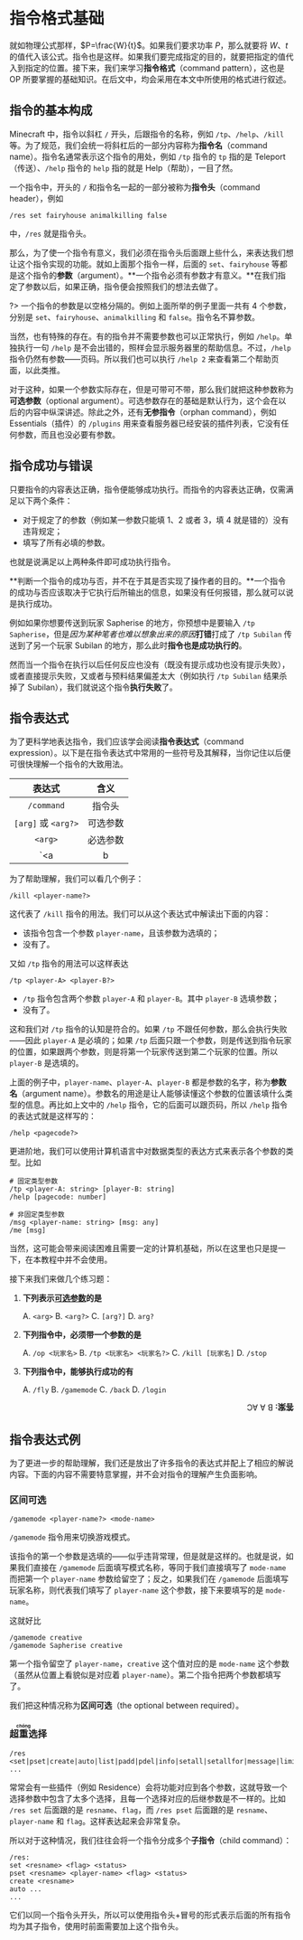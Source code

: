 # 指令格式基础

就如物理公式那样，$P=\frac{W}{t}$。如果我们要求功率 $P$，那么就要将 $W$、$t$ 的值代入该公式。指令也是这样。如果我们要完成指定的目的，就要把指定的值代入到指定的位置。接下来，我们来学习**指令格式**（command pattern），这也是 OP 所要掌握的基础知识。在后文中，均会采用在本文中所使用的格式进行叙述。

## 指令的基本构成

Minecraft 中，指令以斜杠 `/` 开头，后跟指令的名称，例如 `/tp`、`/help`、`/kill` 等。为了规范，我们会统一将斜杠后的一部分内容称为**指令名**（command name）。指令名通常表示这个指令的用处，例如 `/tp` 指令的 `tp` 指的是 Teleport（传送）、`/help` 指令的 `help` 指的就是 Help（帮助），一目了然。

一个指令中，开头的 `/` 和指令名一起的一部分被称为**指令头**（command header），例如

```minecraft
/res set fairyhouse animalkilling false
```

中，`/res` 就是指令头。

那么，为了使一个指令有意义，我们必须在指令头后面跟上些什么，来表达我们想让这个指令实现的功能。就如上面那个指令一样，后面的 `set`、`fairyhouse` 等都是这个指令的**参数**（argument）。**一个指令必须有参数才有意义。**在我们指定了参数以后，如果正确，指令便会按照我们的想法去做了。

?> 一个指令的参数是以空格分隔的。例如上面所举的例子里面一共有 4 个参数，分别是 `set`、`fairyhouse`、`animalkilling` 和 `false`。指令名不算参数。

当然，也有特殊的存在。有的指令并不需要参数也可以正常执行，例如 `/help`。单独执行一句 `/help` 是不会出错的，照样会显示服务器里的帮助信息。不过，`/help` 指令仍然有参数——页码。所以我们也可以执行 `/help 2` 来查看第二个帮助页面，以此类推。

对于这种，如果一个参数实际存在，但是可带可不带，那么我们就把这种参数称为**可选参数**（optional argument）。可选参数存在的基础是默认行为，这个会在以后的内容中纵深讲述。除此之外，还有**无参指令**（orphan command），例如 Essentials（插件）的 `/plugins` 用来查看服务器已经安装的插件列表，它没有任何参数，而且也没必要有参数。

## 指令成功与错误

只要指令的内容表达正确，指令便能够成功执行。而指令的内容表达正确，仅需满足以下两个条件：

- 对于规定了的参数（例如某一参数只能填 1、2 或者 3，填 4 就是错的）没有违背规定；
- 填写了所有必填的参数。

也就是说满足以上两种条件即可成功执行指令。

**判断一个指令的成功与否，并不在于其是否实现了操作者的目的。**一个指令的成功与否应该取决于它执行后所输出的信息，如果没有任何报错，那么就可以说是执行成功。

例如如果你想要传送到玩家 Sapherise 的地方，你预想中是要输入 `/tp Sapherise`，但是*因为某种笔者也难以想象出来的原因***打错**打成了 `/tp Subilan` 传送到了另一个玩家 Subilan 的地方，那么此时**指令也是成功执行的**。

然而当一个指令在执行以后任何反应也没有（既没有提示成功也没有提示失败），或者直接提示失败，又或者与预料结果偏差太大（例如执行 `/tp Subilan` 结果杀掉了 Subilan），我们就说这个指令**执行失败**了。

## 指令表达式

为了更科学地表达指令，我们应该学会阅读**指令表达式**（command expression）。以下是在指令表达式中常用的一些符号及其解释，当你记住以后便可很快理解一个指令的大致用法。

|       表达式        |   含义   |
| :-----------------: | :------: |
|     `/command`      |  指令头  |
| `[arg]` 或 `<arg?>` | 可选参数 |
|       `<arg>`       | 必选参数 |
|      `<a|b|c>`      | 选择参数 |

为了帮助理解，我们可以看几个例子：

```minecraft
/kill <player-name?>
```

这代表了 `/kill` 指令的用法。我们可以从这个表达式中解读出下面的内容：

- 该指令包含一个参数 `player-name`，且该参数为选填的；
- 没有了。

又如 `/tp` 指令的用法可以这样表达

```minecraft
/tp <player-A> <player-B?>
```

- `/tp` 指令包含两个参数 `player-A` 和 `player-B`。其中 `player-B` 选填参数；
- 没有了。

这和我们对 `/tp` 指令的认知是符合的。如果 `/tp` 不跟任何参数，那么会执行失败——因此 `player-A` 是必填的；如果 `/tp` 后面只跟一个参数，则是传送到指令玩家的位置，如果跟两个参数，则是将第一个玩家传送到第二个玩家的位置。所以 `player-B` 是选填的。

上面的例子中，`player-name`、`player-A`、`player-B` 都是参数的名字，称为**参数名**（argument name）。参数名的用途是让人能够读懂这个参数的位置该填什么类型的信息。再比如上文中的 `/help` 指令，它的后面可以跟页码，所以 `/help` 指令的表达式就是这样写的：

```minecraft
/help <pagecode?>
```

更进阶地，我们可以使用计算机语言中对数据类型的表达方式来表示各个参数的类型。比如

```minecraft
# 固定类型参数
/tp <player-A: string> [player-B: string]
/help [pagecode: number]

# 非固定类型参数
/msg <player-name: string> [msg: any]
/me [msg]
```

当然，这可能会带来阅读困难且需要一定的计算机基础，所以在这里也只是提一下，在本教程中并不会使用。

接下来我们来做几个练习题：

1. **下列表示<u>可选参数</u>的是**

    A. `<arg>`
    B. `<arg?>`
    C. `[arg?]`
    D. `arg?`

2. **下列指令中，必须带一个参数的是**

    A. `/op <玩家名>`
    B. `/tp <玩家名> <玩家名?>`
    C. `/kill [玩家名]`
    D. `/stop`

3. **下列指令中，能够执行成功的有**

    A. `/fly`
    B. `/gamemode`
    C. `/back`
    D. `/login`

<div class="reverse"><strong>答案:</strong> B A AC</div>
<style>
.reverse {
    transform: rotate(180deg);
    -ms-transform:rotate(180deg);
    -moz-transform:rotate(180deg);
    -webkit-transform:rotate(180deg);
    -o-transform:rotate(180deg);
    filter: progid:DXImageTransform.Microsoft.BasicImage(rotation=1);
}
</style>

## 指令表达式例

为了更进一步的帮助理解，我们还是放出了许多指令的表达式并配上了相应的解说内容。下面的内容不需要特意掌握，并不会对指令的理解产生负面影响。

### 区间可选

```minecraft
/gamemode <player-name?> <mode-name>
```

`/gamemode` 指令用来切换游戏模式。

该指令的第一个参数是选填的——似乎违背常理，但是就是这样的。也就是说，如果我们直接在 `/gamemode` 后面填写模式名称，等同于我们直接填写了 `mode-name` 而把第一个 `player-name` 参数给留空了；反之，如果我们在 `/gamemode` 后面填写玩家名称，则代表我们填写了 `player-name` 这个参数，接下来要填写的是 `mode-name`。

这就好比

```minecraft
/gamemode creative
/gamemode Sapherise creative
```

第一个指令留空了 `player-name`，`creative` 这个值对应的是 `mode-name` 这个参数（虽然从位置上看貌似是对应着 `player-name`）。第二个指令把两个参数都填写了。

我们把这种情况称为**区间可选**（the optional between required）。

<h3>超<ruby>重<rt>chóng</rt></ruby>选择</h3>

```minecraft
/res <set|pset|create|auto|list|padd|pdel|info|setall|setallfor|message|limit|rc|...> ...
```

常常会有一些插件（例如 Residence）会将功能对应到各个参数，这就导致一个选择参数中包含了太多个选择，且每一个选择对应的后继参数是不一样的。比如 `/res set` 后面跟的是 `resname`、`flag`，而 `/res pset` 后面跟的是 `resname`、`player-name` 和 `flag`。这样表达起来会非常复杂。

所以对于这种情况，我们往往会将一个指令分成多个**子指令**（child command）：

```minecraft
/res:
set <resname> <flag> <status>
pset <resname> <player-name> <flag> <status>
create <resname>
auto ...
...
```

它们以同一个指令头开头，所以可以使用指令头+冒号的形式表示后面的所有指令均为其子指令，使用时前面需要加上这个指令头。